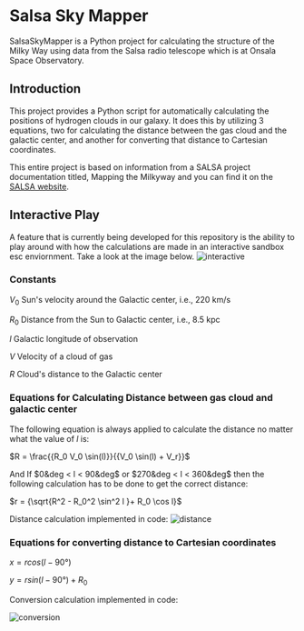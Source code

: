 # Salsa Sky Mapper

SalsaSkyMapper is a Python project for calculating the structure of the Milky Way using data from the Salsa radio telescope which is at Onsala Space Observatory.

## Introduction

This project provides a Python script for automatically calculating the positions of hydrogen clouds in our galaxy. 
It does this by utilizing 3 equations, two for calculating the distance between the gas cloud and the galactic center,
and another for converting that distance to Cartesian coordinates.

This entire project is based on information from a SALSA project documentation titled, Mapping the Milkyway and you
can find it on the [SALSA website](https://liv.oso.chalmers.se/salsa/support).

## Interactive Play

A feature that is currently being developed for this repository is the ability to play around with how the calculations
are made in an interactive sandbox esc enviornment. Take a look at the image below. 
![interactive](https://github.com/mrikea4real/salsa-sky-mapper/assets/79717170/90d8ae12-fe9f-4c9e-acac-e17c4b17d8ca)
### Constants

$V_0$ Sun's velocity around the Galactic center, i.e., 220 km/s

$R_0$ Distance from the Sun to Galactic center, i.e., 8.5 kpc

$l$ Galactic longitude of observation

$V$ Velocity of a cloud of gas

$R$ Cloud's distance to the Galactic center


### Equations for Calculating Distance between gas cloud and galactic center

The following equation is always applied to calculate the distance no matter what the value of $l$ is:

$R = \frac{{R_0 V_0 \sin(l)}}{{V_0 \sin(l) + V_r}}$

And If $0&deg < l < 90&deg$ or $270&deg < l < 360&deg$ then the following calculation has to be done to get the correct distance:

$r = {\sqrt{R^2 - R_0^2 \sin^2 l }+ R_0 \cos l}$

Distance calculation implemented in code:
![distance](https://github.com/mrikea4real/salsa-sky-mapper/assets/79717170/1ea517a8-14a3-4ed5-989d-56ad93d04463)

### Equations for converting distance to Cartesian coordinates

${x} = {r cos(l - 90°)}$

${y} = {r sin(l - 90°) + R_0}$

Conversion calculation implemented in code:

![conversion](https://github.com/mrikea4real/salsa-sky-mapper/assets/79717170/63c48d4f-fd3d-4419-a782-747a418870fc)
